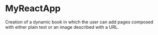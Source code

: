 # MyReactApp
Creation of a dynamic book in which the user can add pages composed with either plain text or an image described with a URL.

